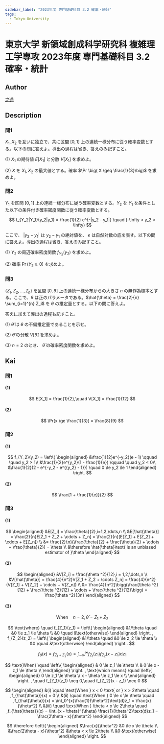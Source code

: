 ```yaml
---
sidebar_label: "2023年度 専門基礎科目 3.2 確率・統計"
tags:
  - Tokyo-University
---
```

# 東京大学 新領域創成科学研究科 複雑理工学専攻 2023年度 専門基礎科目 3.2 確率・統計


## **Author**
[之遥](https://www.zhihu.com/people/zhao-yue-70-84)

## **Description**
### 問1 
$X_1, X_2$ を互いに独立で、共に区間 $[0,1]$ 上の連続一様分布に従う確率変数とする。以下の問に答えよ。導出の過程は省き、答えのみ記すこと。

(1) $X_1$ の期待値 $E[X_1]$ と分散 $V[X_1]$ を求めよ。

(2) $X$ を $X_1, X_2$ の最大値とする。確率 $\Pr \big( X \geq \frac{1}{3}\big)$ を求めよ。

### 問2
$Y_1$ を区間 $[0,1]$ 上の連続一様分布に従う確率変数とする。$Y_2$ を $Y_1$ を条件とした以下の条件付き確率密度関数に従う確率変数とする。

$$
f_{Y_2|Y_1}(y_2|y_1) = \frac{1}{2} e^{-|y_2 - y_1|} \quad (-\infty < y_2 < \infty)
$$

ここで、 $|y_2 - y_1|$ は $y_2 - y_1$ の絶対値を、 $e$ は自然対数の底を表す。以下の問に答えよ。導出の過程は省き、答えのみ記すこと。

(1) $Y_2$ の周辺確率密度関数 $f_{Y_2}(y_2)$ を求めよ。

(2) 確率 $\Pr (Y_2 \geq 0)$ を求めよ。

### 問3 
$\{ Z_1, Z_2, \ldots, Z_n \}$ を区間 $[0, \theta]$ 上の連続一様分布からの大きさ $n$ の無作為標本とする。ここで、$\theta$ は正のパラメータである。$\hat{\theta} = \frac{2}{n} \sum_{i=1}^{n} Z_i$ を $\theta$ の推定量とする。以下の問に答えよ。

答えに加えて導出の過程も記すこと。

(1) $\hat{\theta}$ は $\theta$ の不偏推定量であることを示せ。

(2) $\hat{\theta}$ の分散 $V[\hat{\theta}]$ を求めよ。

(3) $n = 2$ のとき、 $\hat{\theta}$ の確率密度関数を求めよ。

## **Kai** 
### 問1 
#### (1)

$$
E[X_1] = \frac{1}{2},\quad V[X_1] = \frac{1}{12}
$$

#### (2)

$$
\Pr(x \ge \frac{1}{3}) = \frac{8}{9}
$$

### 問2
#### (1)

$$
f_{Y_2}(y_2) = 
\left\{
\begin{aligned}
&\frac{1}{2}e^{-y_2}(e - 1) \qquad \quad y_2 > 1\\
&\frac{1}{2}e^{y_2}(1 - \frac{1}{e}) \qquad  \quad y_2 < 0\\
&\frac{1}{2}(2 - e^{-y_2 - e^{{y_2} - 1}}) \quad 0 \le y_2 \le 1
\end{aligned}
\right.
$$

#### (2)

$$
\frac{1 + \frac{1}{e}}{2}
$$

### 問3
#### (1)

$$
\begin{aligned}
&E[Z_i] = \frac{\theta}{2},i=1,2,\dots,n \\
&E[\hat{\theta}] = \frac{2}{n}E[Z_1 + Z_2 + \cdots + Z_n] = \frac{2}{n}(E[Z_1] + E[Z_2] + \cdots + E[Z_n]) \\
&= \frac{2}{n}(\frac{\theta}{2} + \frac{\theta}{2} + \cdots + \frac{\theta}{2}) = \theta \\
&\therefore \hat{\theta}\text{  is an unbiased estimator of  }\theta
\end{aligned}
$$

#### (2)

$$
\begin{aligned}
&V[Z_i] = \frac{\theta ^2}{12},i = 1,2,\dots,n \\
&V[\hat{\theta}] = \frac{4}{n^2}V[Z_1 + Z_2 + \cdots Z_n] = \frac{4}{n^2}(V[Z_1] + V[Z_2] + \cdots + V[Z_n]) \\
&= \frac{4}{n^2}\bigg(\frac{\theta ^2}{12} + \frac{\theta ^2}{12} + \cdots + \frac{\theta ^2}{12}\bigg) = \frac{\theta ^2}{3n}
\end{aligned}
$$

#### (3)

$$
\text{When} \quad n = 2,\hat{\theta} = Z_1 + Z_2
$$

$$
\text{where} \quad f_{Z_1}(z_1) = 
\left\{ 
\begin{aligned}
&1/\theta \quad &0 \le z_1 \le \theta \\ &0 \quad &\text{otherwise}
\end{aligned}
\right. , f_{Z_2}(z_2) = 
\left\{
\begin{aligned}
&1/\theta \quad &0 \le z_2 \le \theta \\ &0 \quad &\text{otherwise}
\end{aligned}
\right..
$$

$$
f_{\hat{\theta}}(x) = f_{Z_1 + Z_2}(x) = \int_{-\infty}^{\infty}f_{Z_1}(z_1)f_{Z_2}(x - z_1)\text{d}z_1
$$

$$
\text{When} \quad 
\left\{
\begin{aligned}
& 0 \le z_1 \le \theta \\
& 0 \le x - z_1 \le \theta \\
\end{aligned}
\right. ,
\text{which means} \quad
\left\{
\begin{aligned}
0 \le z_1 \le \theta \\
x - \theta \le z_1 \le x \\
\end{aligned}
\right. ,
\quad f_{Z_1}(z_1) \neq 0,\quad f_{Z_2}(x - z_1) \neq 0
$$

$$
\begin{aligned}
&(i) \quad \text{When } x < 0 \text{ or } x > 2\theta \quad ,f_{\hat{\theta}}(x) = 0 \\
&(ii) \quad \text{When } 0 \le x \le \theta \quad ,f_{\hat{\theta}}(x) = \int_0^{x}\frac{1}{\theta^2}\text{d}z_1 = \frac{x}{\theta^2} \\
&(iii) \quad \text{When } \theta < x \le 2\theta \quad ,f_{\hat{\theta}}(x) = \int_{x - \theta}^{\theta} \frac{1}{\theta^2}\text{d}z_1 = \frac{2\theta - x}{\theta^2}
\end{aligned}
$$

$$
\therefore
\left\{
\begin{aligned}
&\frac{x}{\theta^2} &0 \le x \le \theta \\
&\frac{2\theta - x}{\theta^2} &\theta < x \le 2\theta \\
&0 &\text{otherwise}
\end{aligned}
\right.
$$

